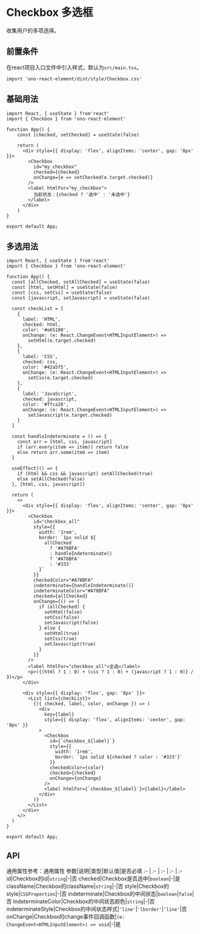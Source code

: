 # Checkbox 多选框
收集用户的多项选择。

## 前置条件
在react项目入口文件中引入样式，默认为`src/main.tsx`。
```tsx
import 'ono-react-element/dist/style/Checkbox.css'
```

## 基础用法
```tsx
import React, { useState } from'react'
import { Checkbox } from 'ono-react-element'

function App() {
    const [checked, setChecked] = useState(false)

    return (
      <div style={{ display: 'flex', alignItems: 'center', gap: '8px' }}>
        <Checkbox
          id="my_checkbox"
          checked={checked}
          onChange={e => setChecked(e.target.checked)}
        />
        <label htmlFor="my_checkbox">
          当前状态：{checked ? '选中' : '未选中'}
        </label>
      </div>
    )
}

export default App;
```

## 多选用法
```tsx
import React, { useState } from'react'
import { Checkbox } from 'ono-react-element'

function App() {
  const [allChecked, setAllChecked] = useState(false)
  const [html, setHtml] = useState(false)
  const [css, setCss] = useState(false)
  const [javascript, setJavascript] = useState(false)

  const checkList = [
    {
      label: 'HTML',
      checked: html,
      color: '#e65100',
      onChange: (e: React.ChangeEvent<HTMLInputElement>) =>
        setHtml(e.target.checked)
    },
    {
      label: 'CSS',
      checked: css,
      color: '#42a5f5',
      onChange: (e: React.ChangeEvent<HTMLInputElement>) =>
        setCss(e.target.checked)
    },
    {
      label: 'JavaScript',
      checked: javascript,
      color: '#ffca28',
      onChange: (e: React.ChangeEvent<HTMLInputElement>) =>
        setJavascript(e.target.checked)
    }
  ]

  const handleIndeterminate = () => {
    const arr = [html, css, javascript]
    if (arr.every(item => item)) return false
    else return arr.some(item => item)
  }

  useEffect(() => {
    if (html && css && javascript) setAllChecked(true)
    else setAllChecked(false)
  }, [html, css, javascript])

  return (
    <>
      <div style={{ display: 'flex', alignItems: 'center', gap: '8px' }}>
        <Checkbox
          id="checkbox_all"
          style={{
            width: '1rem',
            border: `1px solid ${
              allChecked
                ? '#A78BFA'
                : handleIndeterminate()
                ? '#A78BFA'
                : '#333'
            }`
          }}
          checkedColor="#A78BFA"
          indeterminate={handleIndeterminate()}
          indeterminateColor="#A78BFA"
          checked={allChecked}
          onChange={() => {
            if (allChecked) {
              setHtml(false)
              setCss(false)
              setJavascript(false)
            } else {
              setHtml(true)
              setCss(true)
              setJavascript(true)
            }
          }}
        />
        <label htmlFor="checkbox_all">全选</label>
        <p>({(html ? 1 : 0) + (css ? 1 : 0) + (javascript ? 1 : 0)} / 3)</p>
      </div>

      <div style={{ display: 'flex', gap: '8px' }}>
        <List list={checkList}>
          {({ checked, label, color, onChange }) => (
            <div
              key={label}
              style={{ display: 'flex', alignItems: 'center', gap: '8px' }}
            >
              <Checkbox
                id={`checkbox_${label}`}
                style={{
                  width: '1rem',
                  border: `1px solid ${checked ? color : '#333'}`
                }}
                checkedColor={color}
                checked={checked}
                onChange={onChange}
              />
              <label htmlFor={`checkbox_${label}`}>{label}</label>
            </div>
          )}
        </List>
      </div>
    </>
  )
}

export default App;
```

## API
通用属性参考：通用属性
参数|说明|类型|默认值|是否必填
:- | :- | :- | :- | :-
id|Checkbox的id|<code>string</code>|-|否
checked|Checkbox是否选中|<code>boolean</code>|-|是
className|Checkbox的className|<code>string</code>|-|否
style|Checkbox的style|<code>CSSProperties</code>|-|否
indeterminate|Checkbox的中间状态|<code>boolean</code>|<code>false</code>|否
indeterminateColor|Checkbox的中间状态颜色|<code>string</code>|-|否
indeterminateStyle|Checkbox的中间状态样式|<code>'line'</code>\|<code>'lborder'</code>|<code>'line'</code>|否
onChange|Checkbox的change事件回调函数|<code>(e: ChangeEvent\<HTMLInputElement>) => void</code>|-|是
